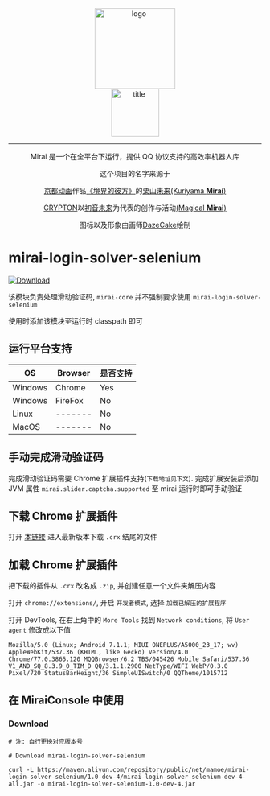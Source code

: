 <div align="center">
   <img width="160" src="http://img.mamoe.net/2020/02/16/a759783b42f72.png" alt="logo"></br>


   <img width="95" src="http://img.mamoe.net/2020/02/16/c4aece361224d.png" alt="title">

----
Mirai 是一个在全平台下运行，提供 QQ 协议支持的高效率机器人库

这个项目的名字来源于
<p><a href = "http://www.kyotoanimation.co.jp/">京都动画</a>作品<a href = "https://zh.moegirl.org/zh-hans/%E5%A2%83%E7%95%8C%E7%9A%84%E5%BD%BC%E6%96%B9">《境界的彼方》</a>的<a href = "https://zh.moegirl.org/zh-hans/%E6%A0%97%E5%B1%B1%E6%9C%AA%E6%9D%A5">栗山未来(Kuriyama <b>Mirai</b>)</a></p>
<p><a href = "https://www.crypton.co.jp/">CRYPTON</a>以<a href = "https://www.crypton.co.jp/miku_eng">初音未来</a>为代表的创作与活动<a href = "https://magicalmirai.com/2019/index_en.html">(Magical <b>Mirai</b>)</a></p>
图标以及形象由画师<a href = "">DazeCake</a>绘制
</div>

# mirai-login-solver-selenium

[ ![Download](https://api.bintray.com/packages/karlatemp/mirai/mirai-login-solver-selenium/images/download.svg) ](https://bintray.com/karlatemp/mirai/mirai-login-solver-selenium/_latestVersion)

该模块负责处理滑动验证码, `mirai-core` 并不强制要求使用 `mirai-login-solver-selenium`

使用时添加该模块至运行时 classpath 即可

## 运行平台支持

| OS      | Browser | 是否支持 |
| ------- | -----   | -----  |
| Windows | Chrome  | Yes    |
| Windows | FireFox | No     |
| Linux   | ------- | No     |
| MacOS   | ------- | No     |

## 手动完成滑动验证码

完成滑动验证码需要 Chrome 扩展插件支持(`下载地址见下文`).
完成扩展安装后添加 JVM 属性 `mirai.slider.captcha.supported` 至 mirai 运行时即可手动验证

## 下载 Chrome 扩展插件

打开 [本链接](https://dl.bintray.com/karlatemp/mirai/net/mamoe/mirai-login-solver-selenium/)
进入最新版本下载 `.crx` 结尾的文件

## 加载 Chrome 扩展插件

把下载的插件从 `.crx` 改名成 `.zip`, 并创建任意一个文件夹解压内容

打开 `chrome://extensions/`, 开启 `开发者模式`, 选择 `加载已解压的扩展程序`

打开 DevTools, 在右上角中的 `More Tools` 找到 `Network conditions`, 将 `User agent` 修改成以下值

```text
Mozilla/5.0 (Linux; Android 7.1.1; MIUI ONEPLUS/A5000_23_17; wv) AppleWebKit/537.36 (KHTML, like Gecko) Version/4.0 Chrome/77.0.3865.120 MQQBrowser/6.2 TBS/045426 Mobile Safari/537.36 V1_AND_SQ_8.3.9_0_TIM_D QQ/3.1.1.2900 NetType/WIFI WebP/0.3.0 Pixel/720 StatusBarHeight/36 SimpleUISwitch/0 QQTheme/1015712
```

## 在 MiraiConsole 中使用

### Download

```shell script
# 注: 自行更换对应版本号

# Download mirai-login-solver-selenium

curl -L https://maven.aliyun.com/repository/public/net/mamoe/mirai-login-solver-selenium/1.0-dev-4/mirai-login-solver-selenium-dev-4-all.jar -o mirai-login-solver-selenium-1.0-dev-4.jar

```

